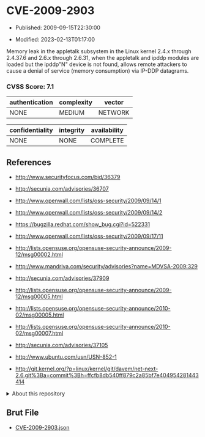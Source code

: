 # CVE-2009-2903

- Published: 2009-09-15T22:30:00

- Modified: 2023-02-13T01:17:00

Memory leak in the appletalk subsystem in the Linux kernel 2.4.x through 2.4.37.6 and 2.6.x through 2.6.31, when the appletalk and ipddp modules are loaded but the ipddp"N" device is not found, allows remote attackers to cause a denial of service (memory consumption) via IP-DDP datagrams.

### CVSS Score: **7.1**

| authentication | complexity | vector |
| --- | --- | --- |
| NONE | MEDIUM | NETWORK |

| confidentiality | integrity | availability |
| --- | --- | --- |
| NONE | NONE | COMPLETE |

## References

* http://www.securityfocus.com/bid/36379

* http://secunia.com/advisories/36707

* http://www.openwall.com/lists/oss-security/2009/09/14/1

* http://www.openwall.com/lists/oss-security/2009/09/14/2

* https://bugzilla.redhat.com/show_bug.cgi?id=522331

* http://www.openwall.com/lists/oss-security/2009/09/17/11

* http://lists.opensuse.org/opensuse-security-announce/2009-12/msg00002.html

* http://www.mandriva.com/security/advisories?name=MDVSA-2009:329

* http://secunia.com/advisories/37909

* http://lists.opensuse.org/opensuse-security-announce/2009-12/msg00005.html

* http://lists.opensuse.org/opensuse-security-announce/2010-02/msg00005.html

* http://lists.opensuse.org/opensuse-security-announce/2010-02/msg00007.html

* http://secunia.com/advisories/37105

* http://www.ubuntu.com/usn/USN-852-1

* http://git.kernel.org/?p=linux/kernel/git/davem/net-next-2.6.git%3Ba=commit%3Bh=ffcfb8db540ff879c2a85bf7e404954281443414

<details>
<summary>About this repository</summary> 

  This repository is part of the project [Live Hack CVE](https://github.com/Live-Hack-CVE). Main website can be found [www.live-hack.org](https://www.live-hack.org) 
  
  Made by [Sn0wAlice](https://github.com/Sn0wAlice) for the people that care about security and need to have a feed of the latest CVEs. Hope you enjoy it, don't forget to star the repo and follow me on [Twitter](https://twitter.com/Sn0wAlice) and [Github](https://github.com/Sn0wAlice). And that is my [personnal website](https://www.alice-snow.me/)

  - [Home Page](https://github.com/Live-Hack-CVE)
  - [Framework](https://github.com/Live-Hack-CVE/cve-framework)
  - [CVE database](https://github.com/Live-Hack-CVE/full_database)
  - [Changelog](https://github.com/Live-Hack-CVE/Changelog)
</details>

## Brut File

* [CVE-2009-2903.json](https://raw.githubusercontent.com/Live-Hack-CVE/full_database/main/cves/2009/CVE-2009-2903.json)

